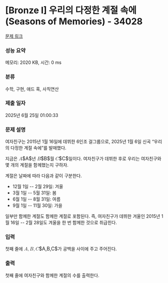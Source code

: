 # [Bronze I] 우리의 다정한 계절 속에(Seasons of Memories) - 34028 

[문제 링크](https://www.acmicpc.net/problem/34028) 

### 성능 요약

메모리: 2020 KB, 시간: 0 ms

### 분류

수학, 구현, 애드 혹, 사칙연산

### 제출 일자

2025년 6월 25일 01:00:33

### 문제 설명

<p>여자친구는 2015년 1월 16일에 데뷔한 6인조 걸그룹으로, 2025년 1월 6일 신곡 “우리의 다정한 계절 속에”를 발매했다.</p>

<p>지금은 <mjx-container class="MathJax" jax="CHTML" style="font-size: 109%; position: relative;"><mjx-math class="MJX-TEX" aria-hidden="true"><mjx-mi class="mjx-i"><mjx-c class="mjx-c1D434 TEX-I"></mjx-c></mjx-mi></mjx-math><mjx-assistive-mml unselectable="on" display="inline"><math xmlns="http://www.w3.org/1998/Math/MathML"><mi>A</mi></math></mjx-assistive-mml><span aria-hidden="true" class="no-mathjax mjx-copytext">$A$</span></mjx-container>년 <mjx-container class="MathJax" jax="CHTML" style="font-size: 109%; position: relative;"><mjx-math class="MJX-TEX" aria-hidden="true"><mjx-mi class="mjx-i"><mjx-c class="mjx-c1D435 TEX-I"></mjx-c></mjx-mi></mjx-math><mjx-assistive-mml unselectable="on" display="inline"><math xmlns="http://www.w3.org/1998/Math/MathML"><mi>B</mi></math></mjx-assistive-mml><span aria-hidden="true" class="no-mathjax mjx-copytext">$B$</span></mjx-container>월 <mjx-container class="MathJax" jax="CHTML" style="font-size: 109%; position: relative;"><mjx-math class="MJX-TEX" aria-hidden="true"><mjx-mi class="mjx-i"><mjx-c class="mjx-c1D436 TEX-I"></mjx-c></mjx-mi></mjx-math><mjx-assistive-mml unselectable="on" display="inline"><math xmlns="http://www.w3.org/1998/Math/MathML"><mi>C</mi></math></mjx-assistive-mml><span aria-hidden="true" class="no-mathjax mjx-copytext">$C$</span></mjx-container>일이다. 여자친구가 데뷔한 후로 우리는 여자친구와 몇 개의 계절을 함께했는지 구하자.</p>

<p>계절은 날짜에 따라 다음과 같이 구분한다.</p>

<ul>
	<li>12월 1일 -- 2월 29일: 겨울</li>
	<li>3월 1일 -- 5월 31일: 봄</li>
	<li>6월 1일 -- 8월 31일: 여름</li>
	<li>9월 1일 -- 11월 30일: 가을</li>
</ul>

<p>일부만 함께한 계절도 함께한 계절로 포함된다. 즉, 여자친구가 데뷔한 겨울인 2015년 1월 16일 -- 2월 28일도 겨울을 한 번 함께한 것으로 취급힌다.</p>

### 입력 

 <p>첫째 줄에 <mjx-container class="MathJax" jax="CHTML" style="font-size: 109%; position: relative;"><mjx-math class="MJX-TEX" aria-hidden="true"><mjx-mi class="mjx-i"><mjx-c class="mjx-c1D434 TEX-I"></mjx-c></mjx-mi><mjx-mo class="mjx-n"><mjx-c class="mjx-c2C"></mjx-c></mjx-mo><mjx-mi class="mjx-i" space="2"><mjx-c class="mjx-c1D435 TEX-I"></mjx-c></mjx-mi><mjx-mo class="mjx-n"><mjx-c class="mjx-c2C"></mjx-c></mjx-mo><mjx-mi class="mjx-i" space="2"><mjx-c class="mjx-c1D436 TEX-I"></mjx-c></mjx-mi></mjx-math><mjx-assistive-mml unselectable="on" display="inline"><math xmlns="http://www.w3.org/1998/Math/MathML"><mi>A</mi><mo>,</mo><mi>B</mi><mo>,</mo><mi>C</mi></math></mjx-assistive-mml><span aria-hidden="true" class="no-mathjax mjx-copytext">$A,B,C$</span></mjx-container>가 공백을 사이에 주고 주어진다.</p>

### 출력 

 <p>첫째 줄에 여자친구와 함께한 계절의 수를 출력한다.</p>

